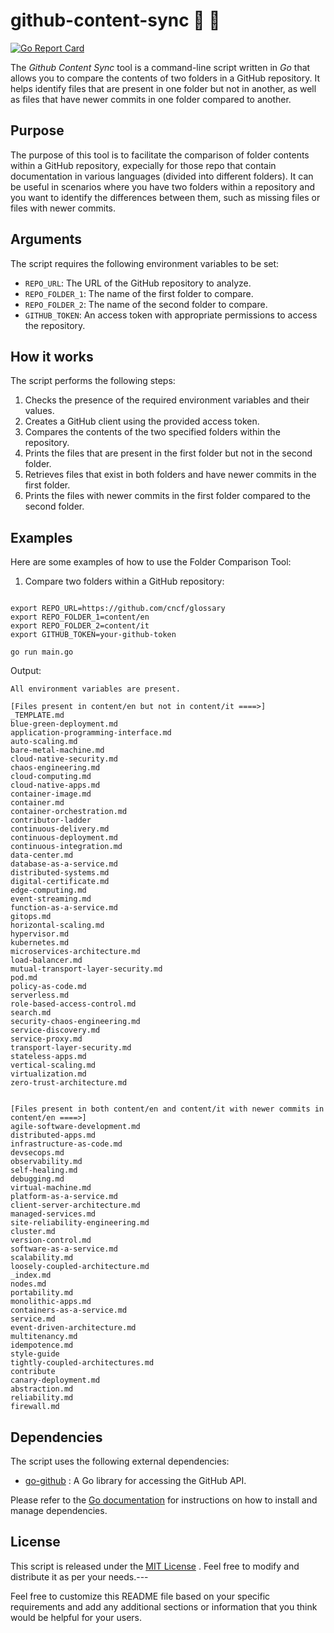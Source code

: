# github-content-sync 🔎 📁
[![Go Report Card](https://goreportcard.com/badge/github.com/r3drun3/github-content-sync)](https://goreportcard.com/report/github.com/r3drun3/github-content-sync)  

The *Github Content Sync* tool is a command-line script written in *Go* that allows you to compare the contents of two folders in a GitHub repository. 
It helps identify files that are present in one folder but not in another, as well as files that have newer commits in one folder compared to another.
## Purpose

The purpose of this tool is to facilitate the comparison of folder contents within a GitHub repository, expecially for those repo that contain documentation in various languages (divided into different folders).
It can be useful in scenarios where you have two folders within a repository and you want to identify the differences between them, such as missing files or files with newer commits.
## Arguments

The script requires the following environment variables to be set: 
- `REPO_URL`: The URL of the GitHub repository to analyze. 
- `REPO_FOLDER_1`: The name of the first folder to compare. 
- `REPO_FOLDER_2`: The name of the second folder to compare. 
- `GITHUB_TOKEN`: An access token with appropriate permissions to access the repository.
## How it works

The script performs the following steps:
1. Checks the presence of the required environment variables and their values.
2. Creates a GitHub client using the provided access token.
3. Compares the contents of the two specified folders within the repository.
4. Prints the files that are present in the first folder but not in the second folder.
5. Retrieves files that exist in both folders and have newer commits in the first folder.
6. Prints the files with newer commits in the first folder compared to the second folder.
## Examples

Here are some examples of how to use the Folder Comparison Tool:
1. Compare two folders within a GitHub repository:

```shell

export REPO_URL=https://github.com/cncf/glossary
export REPO_FOLDER_1=content/en
export REPO_FOLDER_2=content/it
export GITHUB_TOKEN=your-github-token

go run main.go
```


Output:
```console
All environment variables are present.

[Files present in content/en but not in content/it ====>]
_TEMPLATE.md
blue-green-deployment.md
application-programming-interface.md
auto-scaling.md
bare-metal-machine.md
cloud-native-security.md
chaos-engineering.md
cloud-computing.md
cloud-native-apps.md
container-image.md
container.md
container-orchestration.md
contributor-ladder
continuous-delivery.md
continuous-deployment.md
continuous-integration.md
data-center.md
database-as-a-service.md
distributed-systems.md
digital-certificate.md
edge-computing.md
event-streaming.md
function-as-a-service.md
gitops.md
horizontal-scaling.md
hypervisor.md
kubernetes.md
microservices-architecture.md
load-balancer.md
mutual-transport-layer-security.md
pod.md
policy-as-code.md
serverless.md
role-based-access-control.md
search.md
security-chaos-engineering.md
service-discovery.md
service-proxy.md
transport-layer-security.md
stateless-apps.md
vertical-scaling.md
virtualization.md
zero-trust-architecture.md


[Files present in both content/en and content/it with newer commits in content/en ====>]
agile-software-development.md
distributed-apps.md
infrastructure-as-code.md
devsecops.md
observability.md
self-healing.md
debugging.md
virtual-machine.md
platform-as-a-service.md
client-server-architecture.md
managed-services.md
site-reliability-engineering.md
cluster.md
version-control.md
software-as-a-service.md
scalability.md
loosely-coupled-architecture.md
_index.md
nodes.md
portability.md
monolithic-apps.md
containers-as-a-service.md
service.md
event-driven-architecture.md
multitenancy.md
idempotence.md
style-guide
tightly-coupled-architectures.md
contribute
canary-deployment.md
abstraction.md
reliability.md
firewall.md
```  





## Dependencies

The script uses the following external dependencies: 
- [go-github](https://github.com/google/go-github) : A Go library for accessing the GitHub API.

Please refer to the [Go documentation](https://golang.org/doc/)  for instructions on how to install and manage dependencies.
## License

This script is released under the [MIT License](https://chat.openai.com/LICENSE) . Feel free to modify and distribute it as per your needs.---

Feel free to customize this README file based on your specific requirements and add any additional sections or information that you think would be helpful for your users.
